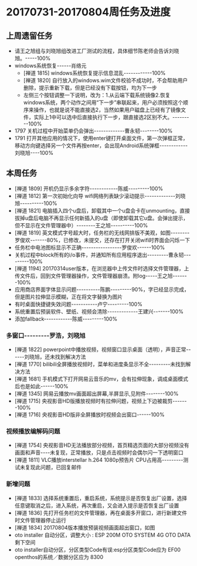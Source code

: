# 20170731-20170804周任务及进度

## 上周遗留任务
- 请王之旭组与刘晓旭组改进工厂测试的流程，具体细节陈老师会告诉刘晓旭。-----100%
- windows系统恢复------肖络元
  - [禅道 1815] windows系统恢复提示信息混乱------------100%
  - [禅道 1820] 自行放入的windows.wim文件校验不成功时，不会帮助用户删除，提示重新下载，但是已经没有下载按钮，均为下一步
  - 左侧三个按钮调整一下说明，改为：1.从云端下载系统镜像2.恢复windows系统，两个动作之间用“下一步”串联起来，用户必须按照这个顺序来操作，也就是说不能直接选2，当然如果用户磁盘上已经有了镜像文件，实际上1中可以选中后直接执行下一步，跟直接选2区别不大。---------100%
- 1797 关机过程中开始菜单仍会弹出-------------曹永韧--------100%
- 1791 打开其他应用的情况下，使用enter键打开桌面文件，第一次弹框正常，移动方向键选择另一个文件再按enter，会出现Android系统弹框------------刘晓旭----100%

## 本周任务
- [禅道 1809] 开机仍显示多余字符------------陈威---------100%
- [禅道 1812] 第一次初始化向导 wifi网络列表缺少滚动提示-------------刘晓旭----------100%
- [禅道 1821] 电脑插入四个u盘后，卸载其中一个u盘会卡在unmounting，直接拔掉u盘后电脑不再显示任何新插入的u盘（即使卸载其它u盘。会弹出提示，但不显示在文件管理器中）--------王之旭----------100%
- [禅道 1819] 英文模式字号超大时，任务栏的无线网排版不美观，如图--------罗俊欢-------80%，已修改，未提交，还存在打开关闭wifi时界面会闪烁一下
- 任务栏中电池图标显示不正确-----------------罗俊欢------100%
- 关机过程中block所有的i/o事件，并通知所有应用程序退出---------曹永韧---------100%
- [禅道 1194] 20170314user版本，在浏览器中上传文件时选择文件管理器，上传文件后，回到文件管理器操作，文件管理器崩溃。附log-----王之旭-------100%
- 应用商店界面字体显示问题----------陈鹏---------90%，字已经显示完成，但是图片拉伸显示模糊，正在将文字替换为图片
- 有时桌面快捷键失效问题-----------卢宁---------100%
- 系统重置后预装软件、壁纸、视频会清除-------------王建兴-------100%
- 添加fallback------------陈威---------100%

### 多窗口---------罗浩，刘晓旭
- [禅道 1822] powerpoint中播放视频，视频窗口显示桌面（透明），声音正常------刘晓旭，还未找到解决方法
- [禅道 1770] bilibili全屏播放视频时，菜单和进度条显示不全---------未找到解决方法
- [禅道 1681] 手机模式下打开网易云音乐的mv，会有拉伸现象，调成桌面模式后也是如此------100%
- [禅道 1345] 网易云播放mv画面超出屏幕,半屏显示,见附件--------100%
- [禅道 1715] 央视影音HD版播放视频时有拉伸问题，视频上下边被裁剪-------100%
- [禅道 1716] 央视影音HD版非全屏播放时视频会出窗口------100%

### 视频播放编解码问题
- [禅道 1754] 央视影音HD无法播放部分视频，首页精选页面的大部分视频没有画面和声音----未复现，正常播放，只是点击视频时会偶尔闪一下透明窗口
- [禅道 1811] VLC播放interstellar h.264 1080p预告片 CPU占用高---------测试未复现此问题，已回复邮件

### 新增问题
- [禅道 1833] 选择系统重置后，重启系统，系统提示是否恢复出厂设置，选择任意键取消之后，进入系统，再次重启，又会进入提示是否恢复出厂设置
- [禅道 1836] 先打开任务栏的文件管理器，再在桌面多开窗口，进行新建文件时文件管理器停止运行
- [禅道 1834] 20170804版本播放预装视频画面超出窗口，如图
- oto installer 自动分区，调整大小 : ESP 200M   OTO SYSTEM 4G   OTO DATA 剩下空间
- oto installer自动分区，分区类型Code有误:esp分区类型Code应为 EF00   openthos的系统／数据分区应为 8300
